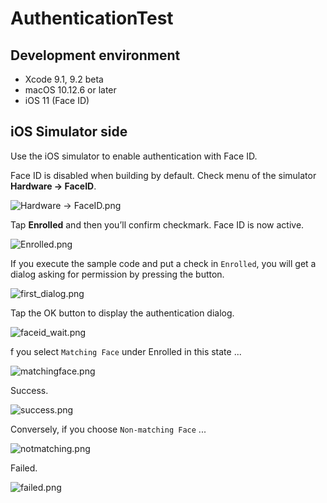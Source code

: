 # AuthenticationTest 
## Development environment
* Xcode 9.1, 9.2 beta
* macOS 10.12.6 or later
* iOS 11 (Face ID)

## iOS Simulator side
Use the iOS simulator to enable authentication with Face ID.

Face ID is disabled when building by default.
Check menu of the simulator **Hardware -> FaceID**.

![Hardware -> FaceID.png](https://qiita-image-store.s3.amazonaws.com/0/88266/0286504e-9932-3ac5-ec8e-3f22374cddf4.png "Hardware -> FaceID.png")

Tap **Enrolled** and then you’ll confirm checkmark.
Face ID is now active.

![Enrolled.png](https://qiita-image-store.s3.amazonaws.com/0/88266/420af305-8fe6-bef3-c592-5a174447503c.png "Enrolled.png")

If you execute the sample code and put a check in `Enrolled`, you will get a dialog asking for permission by pressing the button.

![first_dialog.png](https://qiita-image-store.s3.amazonaws.com/0/88266/ebf9dab7-b1e5-1adf-dc20-29a9a00f6970.png "first_dialog.png")


Tap the OK button to display the authentication dialog.

![faceid_wait.png](https://qiita-image-store.s3.amazonaws.com/0/88266/11486655-c5a0-d820-bdfd-be57149c2c66.png "faceid_wait.png")

f you select `Matching Face` under Enrolled in this state ...

![matchingface.png](https://qiita-image-store.s3.amazonaws.com/0/88266/3065ac21-b1c2-91da-c3ca-c3f76a3d4aa5.png "matchingface.png")

Success.

![success.png](https://qiita-image-store.s3.amazonaws.com/0/88266/1656bf8b-e788-17a7-2d2c-c92c1345a7ea.png "success.png")

Conversely, if you choose `Non-matching Face` ...

![notmatching.png](https://qiita-image-store.s3.amazonaws.com/0/88266/dda03229-1fbf-86a1-f754-90b4e9f0649e.png "notmatching.png")

Failed.

![failed.png](https://qiita-image-store.s3.amazonaws.com/0/88266/4ccdf1f2-7535-bc4b-dc07-930160cb35ed.png "failed.png")